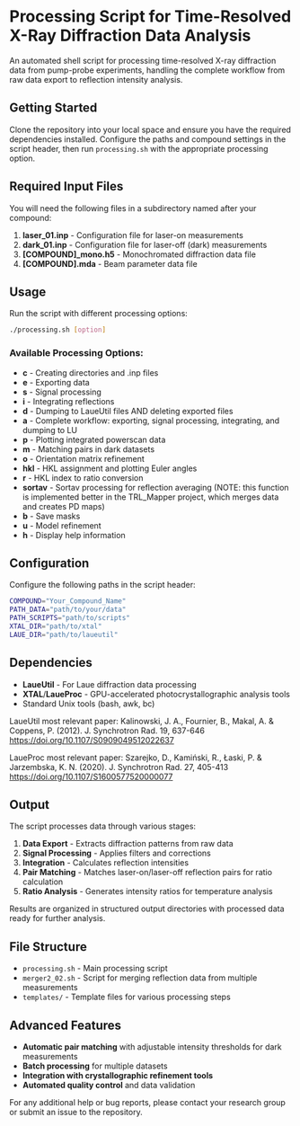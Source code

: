 # Processing Script for Time-Resolved X-Ray Diffraction Data Analysis

An automated shell script for processing time-resolved X-ray diffraction data from pump-probe experiments, handling the complete workflow from raw data export to reflection intensity analysis.

## Getting Started

Clone the repository into your local space and ensure you have the required dependencies installed. Configure the paths and compound settings in the script header, then run `processing.sh` with the appropriate processing option.

## Required Input Files

You will need the following files in a subdirectory named after your compound:

1. **laser_01.inp** - Configuration file for laser-on measurements
2. **dark_01.inp** - Configuration file for laser-off (dark) measurements
3. **[COMPOUND]_mono.h5** - Monochromated diffraction data file
4. **[COMPOUND].mda** - Beam parameter data file

## Usage

Run the script with different processing options:

```bash
./processing.sh [option]
```

### Available Processing Options:

- **c** - Creating directories and .inp files
- **e** - Exporting data
- **s** - Signal processing
- **i** - Integrating reflections
- **d** - Dumping to LaueUtil files AND deleting exported files
- **a** - Complete workflow: exporting, signal processing, integrating, and dumping to LU
- **p** - Plotting integrated powerscan data
- **m** - Matching pairs in dark datasets
- **o** - Orientation matrix refinement
- **hkl** - HKL assignment and plotting Euler angles
- **r** - HKL index to ratio conversion
- **sortav** - Sortav processing for reflection averaging (NOTE: this function is implemented better in the TRL_Mapper project, which merges data and creates PD maps)
- **b** - Save masks
- **u** - Model refinement
- **h** - Display help information

## Configuration

Configure the following paths in the script header:

```bash
COMPOUND="Your_Compound_Name"
PATH_DATA="path/to/your/data"
PATH_SCRIPTS="path/to/scripts"
XTAL_DIR="path/to/xtal"
LAUE_DIR="path/to/laueutil"
```

## Dependencies

- **LaueUtil** - For Laue diffraction data processing
- **XTAL**/**LaueProc** - GPU-accelerated photocrystallographic analysis tools
- Standard Unix tools (bash, awk, bc)

LaueUtil most relevant paper:
Kalinowski, J. A., Fournier, B., Makal, A. & Coppens, P. (2012). J. Synchrotron Rad. 19, 637-646
https://doi.org/10.1107/S0909049512022637

LaueProc most relevant paper:
Szarejko, D., Kamiński, R., Łaski, P. & Jarzembska, K. N. (2020). J. Synchrotron Rad. 27, 405-413
https://doi.org/10.1107/S1600577520000077

## Output

The script processes data through various stages:

1. **Data Export** - Extracts diffraction patterns from raw data
2. **Signal Processing** - Applies filters and corrections
3. **Integration** - Calculates reflection intensities
4. **Pair Matching** - Matches laser-on/laser-off reflection pairs for ratio calculation
5. **Ratio Analysis** - Generates intensity ratios for temperature analysis

Results are organized in structured output directories with processed data ready for further analysis.

## File Structure

- `processing.sh` - Main processing script
- `merger2_02.sh` - Script for merging reflection data from multiple measurements
- `templates/` - Template files for various processing steps

## Advanced Features

- **Automatic pair matching** with adjustable intensity thresholds for dark measurements
- **Batch processing** for multiple datasets
- **Integration with crystallographic refinement tools**
- **Automated quality control** and data validation

For any additional help or bug reports, please contact your research group or submit an issue to the repository.
